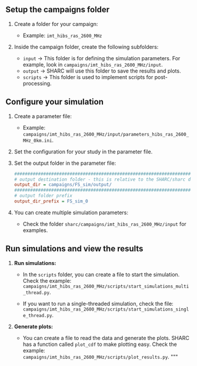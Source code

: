 

## Setup the campaigns folder

1. Create a folder for your campaign:
   - Example: `imt_hibs_ras_2600_MHz`

2. Inside the campaign folder, create the following subfolders:
   - `input` -> This folder is for defining the simulation parameters. For example, look in `campaigns/imt_hibs_ras_2600_MHz/input`.
   - `output` -> SHARC will use this folder to save the results and plots.
   - `scripts` -> This folder is used to implement scripts for post-processing.

## Configure your simulation

1. Create a parameter file:
   - Example: `campaigns/imt_hibs_ras_2600_MHz/input/parameters_hibs_ras_2600_MHz_0km.ini`.

2. Set the configuration for your study in the parameter file.

3. Set the output folder in the parameter file:
    ```ini
    ###########################################################################
    # output destination folder - this is relative to the SHARC/sharc directory
    output_dir = campaigns/FS_sim/output/
    ###########################################################################
    # output folder prefix
    output_dir_prefix = FS_sim_0
    ```
4. You can create multiple simulation parameters:
   - Check the folder `sharc/campaigns/imt_hibs_ras_2600_MHz/input` for examples.

## Run simulations and view the results

1. **Run simulations:**
   - In the `scripts` folder, you can create a file to start the simulation. Check the example: `campaigns/imt_hibs_ras_2600_MHz/scripts/start_simulations_multi_thread.py`.

   - If you want to run a single-threaded simulation, check the file: `campaigns/imt_hibs_ras_2600_MHz/scripts/start_simulations_single_thread.py`.

2. **Generate plots:**
   - You can create a file to read the data and generate the plots. SHARC has a function called `plot_cdf` to make plotting easy. Check the example: `campaigns/imt_hibs_ras_2600_MHz/scripts/plot_results.py`.
"""

